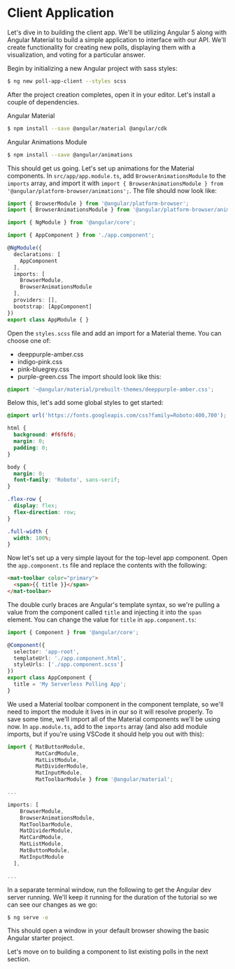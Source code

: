 # Client Application
Let's dive in to building the client app.  We'll be utilizing Angular 5 along with Angular Material to build a simple application to interface with our API.  We'll create functionality for creating new polls, displaying them with a visualization, and voting for a particular answer.

Begin by initializing a new Angular project with sass styles:
```bash
$ ng new poll-app-client --styles scss
```

After the project creation completes, open it in your editor.  Let's install a couple of dependencies.

Angular Material
```bash
$ npm install --save @angular/material @angular/cdk
```

Angular Animations Module
```bash
$ npm install --save @angular/animations
```

This should get us going.  Let's set up animations for the Material components.  In `src/app/app.module.ts`, add `BrowserAnimationsModule` to the `imports` array, and import it with `import { BrowserAnimationsModule } from '@angular/platform-browser/animations';`.  The file should now look like:
```typescript
import { BrowserModule } from '@angular/platform-browser';
import { BrowserAnimationsModule } from '@angular/platform-browser/animations';

import { NgModule } from '@angular/core';

import { AppComponent } from './app.component';

@NgModule({
  declarations: [
    AppComponent
  ],
  imports: [
    BrowserModule,
    BrowserAnimationsModule
  ],
  providers: [],
  bootstrap: [AppComponent]
})
export class AppModule { }
```

Open the `styles.scss` file and add an import for a Material theme.  You can choose one of:
  * deeppurple-amber.css
  * indigo-pink.css
  * pink-bluegrey.css
  * purple-green.css
The import should look like this:
```scss
@import '~@angular/material/prebuilt-themes/deeppurple-amber.css';
```

Below this, let's add some global styles to get started:
```scss
@import url('https://fonts.googleapis.com/css?family=Roboto:400,700');

html {
  background: #f6f6f6;
  margin: 0;
  padding: 0;
}

body {
  margin: 0;
  font-family: 'Roboto', sans-serif;
}

.flex-row {
  display: flex;
  flex-direction: row;
}

.full-width {
  width: 100%;
}
```

Now let's set up a very simple layout for the top-level app component.  Open the `app.component.ts` file and replace the contents with the following:
```html
<mat-toolbar color="primary">
  <span>{{ title }}</span>
</mat-toolbar>
```

The double curly braces are Angular's template syntax, so we're pulling a value from the component called `title` and injecting it into the `span` element. You can change the value for `title` in `app.component.ts`:
```typescript
import { Component } from '@angular/core';

@Component({
  selector: 'app-root',
  templateUrl: './app.component.html',
  styleUrls: ['./app.component.scss']
})
export class AppComponent {
  title = 'My Serverless Polling App';
}
```

We used a Material toolbar component in the component template, so we'll need to import the module it lives in in our  so it will resolve properly.  To save some time, we'll import all of the Material components we'll be using now.  In `app.module.ts`, add to the `imports` array (and also add module imports, but if you're using VSCode it should help you out with this):
```typescript
import { MatButtonModule,
         MatCardModule,
         MatListModule,
         MatDividerModule,
         MatInputModule,
         MatToolbarModule } from '@angular/material';

...

imports: [
    BrowserModule,
    BrowserAnimationsModule,
    MatToolbarModule,
    MatDividerModule,
    MatCardModule,
    MatListModule,
    MatButtonModule,
    MatInputModule
  ],

...
```

In a separate terminal window, run the following to get the Angular dev server running.  We'll keep it running for the duration of the tutorial so we can see our changes as we go:
```bash
$ ng serve -o
```
This should open a window in your default browser showing the basic Angular starter project.

Let's move on to building a component to list existing polls in the next section.

